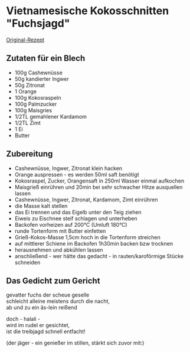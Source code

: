 # Vietnamesische Kokosschnitten "Fuchsjagd" 
[Original-Rezept](http://gruengewinnt.de/doktordoko/dokomenue/rfuchsjagd.htm)

## Zutaten für ein Blech
* 100g Cashewnüsse
* 50g kandierter Ingwer
* 50g Zitronat
* 1 Orange
* 100g Kokosraspeln
* 100g Palmzucker
* 100g Maisgries
* 1/2TL gemahlener Kardamom
* 1/2TL Zimt
* 1 Ei
* Butter

## Zubereitung
* Cashewnüsse, Ingwer, Zitronat klein hacken
* Orange auspressen - es werden 50ml saft benötigt
* Kokosraspel, Zucker, Orangensaft in 250ml Wasser einmal aufkochen
* Maisgrieß einrühren und 20min bei sehr schwacher Hitze ausquellen lassen
* Cashewnüsse, Ingwer, Zitronat, Kardamom, Zimt einrühren
* die Masse kalt stellen
* das Ei trennen und das Eigelb unter den Teig ziehen
* Eiweis zu Eischnee steif schlagen und unterheben
* Backofen vorheizen auf 200°C (Umluft 180°C)
* runde Tortenform mit Butter einfetten
* Grieß-Kokos-Masse 1,5cm hoch in die Tortenform streichen
* auf mittlerer Schiene im Backofen 1h30min backen bzw trocknen
* herausnehmen und abkühlen lassen
* anschließend - wer hätte das gedacht - in rauten/karoförmige Stücke schneiden

## Das Gedicht zum Gericht

gevatter fuchs der scheue geselle  
schleicht alleine meistens durch die nacht,  
ab und zu ein äs-lein reißend  

doch - halali -  
wird im rudel er gesichtet,  
ist die treibjagd schnell entfacht!  

(der jäger - ein genießer im stillen, stärkt sich zuvor mit:)
